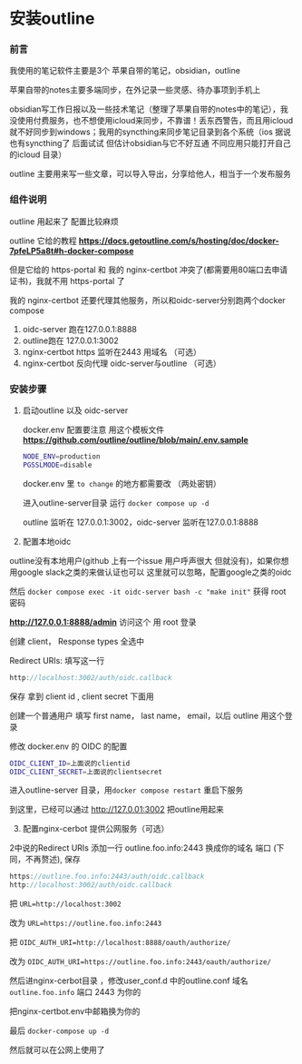 # 安装outline

### 前言

我使用的笔记软件主要是3个 苹果自带的笔记，obsidian，outline

苹果自带的notes主要多端同步，在外记录一些灵感、待办事项到手机上

obsidian写工作日报以及一些技术笔记（整理了苹果自带的notes中的笔记），我没使用付费服务，也不想使用icloud来同步，不靠谱！丢东西警告，而且用icloud就不好同步到windows；我用的syncthing来同步笔记目录到各个系统（ios 据说也有syncthing了 后面试试 但估计obsidian与它不好互通 不同应用只能打开自己的icloud 目录）

outline 主要用来写一些文章，可以导入导出，分享给他人，相当于一个发布服务

### 组件说明

outline 用起来了 配置比较麻烦

outline 它给的教程 __<https://docs.getoutline.com/s/hosting/doc/docker-7pfeLP5a8t#h-docker-compose>__

但是它给的 https-portal 和 我的 nginx-certbot 冲突了(都需要用80端口去申请证书)，我就不用 https-portal 了

我的 nginx-certbot 还要代理其他服务，所以和oidc-server分别跑两个docker compose


1. oidc-server 跑在127.0.0.1:8888
2. outline跑在 127.0.0.1:3002
3. nginx-certbot https 监听在2443 用域名 （可选）
4. nginx-certbot 反向代理 oidc-server与outline （可选）

### 安装步骤


1. 启动outline 以及 oidc-server

   docker.env 配置要注意 用这个模板文件 __<https://github.com/outline/outline/blob/main/.env.sample>__

   ```bash
   NODE_ENV=production
   PGSSLMODE=disable
   ```

   docker.env 里 `to change` 的地方都需要改 （两处密钥）

   进入outline-server目录 运行 `docker compose up -d`

   outline 监听在 127.0.0.1:3002，oidc-server 监听在127.0.0.1:8888

2. 配置本地oidc

outline没有本地用户(github 上有一个issue 用户呼声很大 但就没有)，如果你想用google slack之类的来做认证也可以 这里就可以忽略，配置google之类的oidc

然后 `docker compose exec -it oidc-server bash -c "make init"` 获得 root 密码

__<http://127.0.0.1:8888/admin>__ 访问这个 用 root 登录

创建 client， Response types 全选中

Redirect URIs: 填写这一行

```javascript
http://localhost:3002/auth/oidc.callback
```

保存 拿到 client id , client secret 下面用

创建一个普通用户 填写 first name， last name， email，以后 outline 用这个登录

修改 docker.env 的 OIDC 的配置

```bash
OIDC_CLIENT_ID=上面说的clientid
OIDC_CLIENT_SECRET=上面说的clientsecret
```

进入outline-server 目录，用`docker compose restart` 重启下服务

到这里，已经可以通过 http://127.0.01:3002 把outline用起来


3. 配置nginx-cerbot 提供公网服务（可选）

2中说的Redirect URIs 添加一行  outline.foo.info:2443 换成你的域名 端口 (下同，不再赘述), 保存

```javascript
https://outline.foo.info:2443/auth/oidc.callback
http://localhost:3002/auth/oidc.callback
```

把 `URL=http://localhost:3002`

改为 `URL=https://outline.foo.info:2443`

把 `OIDC_AUTH_URI=http://localhost:8888/oauth/authorize/`

改为 `OIDC_AUTH_URI=https://outline.foo.info:2443/oauth/authorize/`

然后进nginx-cerbot目录 ，修改user_conf.d 中的outline.conf 域名 `outline.foo.info` 端口 2443 为你的

把nginx-certbot.env中邮箱换为你的

最后 `docker-compose up -d`

然后就可以在公网上使用了
